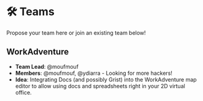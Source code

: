 # 🛠 Teams

Propose your team here or join an existing team below!

## WorkAdventure

- **Team Lead**: @moufmouf
- **Members**: @moufmouf, @ydiarra - Looking for more hackers!
- **Idea**: Integrating Docs (and possibly Grist) into the WorkAdventure map editor to allow using docs and spreadsheets right in your 2D virtual office.

